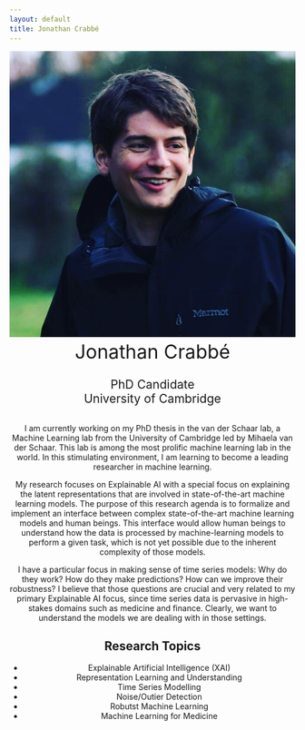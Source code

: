 ```yaml
---
layout: default
title: Jonathan Crabbé
---
```


<center style="font-size: 1.5em">
<img src="/images/jonathan.jpg" alt="Jonathan Crabbé"
	 class="avatar"/> <br>
	 <span style="font-size: 1.6em"> Jonathan Crabbé </span> <br> <br>
	  PhD Candidate <br>
	  University of Cambridge  </center>
<br>
<center>

<p> I am currently working on my PhD thesis in the van der Schaar lab, a Machine Learning lab from the
University of Cambridge led by Mihaela van der Schaar. This lab is among the most prolific machine
learning lab in the world. In this stimulating environment, I am learning to become a leading
researcher in machine learning. </p>

<p> My research focuses on Explainable AI with a special focus on explaining the latent representations
that are involved in state-of-the-art machine learning models. The purpose of this research agenda is
to formalize and implement an interface between complex state-of-the-art machine learning models
and human beings. This interface would allow human beings to understand how the data is
processed by machine-learning models to perform a given task, which is not yet possible due to the
inherent complexity of those models. </p>

<p>I have a particular focus in making sense of time series models: Why do they work? How do they
make predictions? How can we improve their robustness? I believe that those questions are crucial
and very related to my primary Explainable AI focus, since time series data is pervasive in high-stakes
domains such as medicine and finance. Clearly, we want to understand the models we are dealing
with in those settings. </p>

<h2> Research Topics </h2>
<ul>
<li> Explainable Artificial Intelligence (XAI) </li>
<li> Representation Learning and Understanding </li>
<li> Time Series Modelling </li>
<li> Noise/Outier Detection </li>
<li> Robutst Machine Learning </li>
<li> Machine Learning for Medicine </li>
</ul>

</center>
